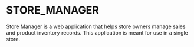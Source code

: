 # STORE_MANAGER
Store Manager is a web application that helps store owners manage sales and product inventory records. This application is meant for use in a single store.
